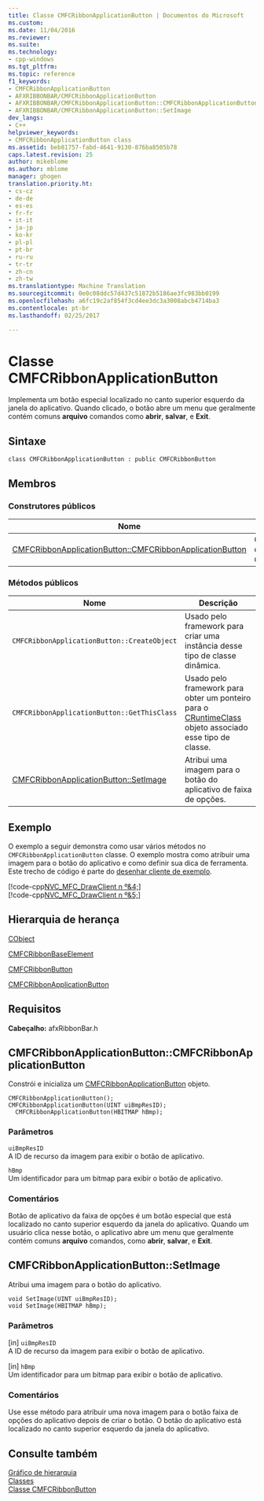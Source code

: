 ```yaml
---
title: Classe CMFCRibbonApplicationButton | Documentos do Microsoft
ms.custom: 
ms.date: 11/04/2016
ms.reviewer: 
ms.suite: 
ms.technology:
- cpp-windows
ms.tgt_pltfrm: 
ms.topic: reference
f1_keywords:
- CMFCRibbonApplicationButton
- AFXRIBBONBAR/CMFCRibbonApplicationButton
- AFXRIBBONBAR/CMFCRibbonApplicationButton::CMFCRibbonApplicationButton
- AFXRIBBONBAR/CMFCRibbonApplicationButton::SetImage
dev_langs:
- C++
helpviewer_keywords:
- CMFCRibbonApplicationButton class
ms.assetid: beb81757-fabd-4641-9130-876ba8505b78
caps.latest.revision: 25
author: mikeblome
ms.author: mblome
manager: ghogen
translation.priority.ht:
- cs-cz
- de-de
- es-es
- fr-fr
- it-it
- ja-jp
- ko-kr
- pl-pl
- pt-br
- ru-ru
- tr-tr
- zh-cn
- zh-tw
ms.translationtype: Machine Translation
ms.sourcegitcommit: 0e0c08ddc57d437c51872b5186ae3fc983bb0199
ms.openlocfilehash: a6fc19c2af854f3cd4ee3dc3a3008abcb4714ba3
ms.contentlocale: pt-br
ms.lasthandoff: 02/25/2017

---
```

# <a name="cmfcribbonapplicationbutton-class"></a>Classe CMFCRibbonApplicationButton
Implementa um botão especial localizado no canto superior esquerdo da janela do aplicativo. Quando clicado, o botão abre um menu que geralmente contém comuns **arquivo** comandos como **abrir**, **salvar**, e **Exit**.  
  
## <a name="syntax"></a>Sintaxe  
  
```  
class CMFCRibbonApplicationButton : public CMFCRibbonButton  
```  
  
## <a name="members"></a>Membros  
  
### <a name="public-constructors"></a>Construtores públicos  
  
|Nome|Descrição|  
|----------|-----------------|  
|[CMFCRibbonApplicationButton::CMFCRibbonApplicationButton](#cmfcribbonapplicationbutton)|Constrói e inicializa um objeto `CMFCRibbonApplicationButton`.|  
  
### <a name="public-methods"></a>Métodos públicos  
  
|Nome|Descrição|  
|----------|-----------------|  
|`CMFCRibbonApplicationButton::CreateObject`|Usado pelo framework para criar uma instância desse tipo de classe dinâmica.|  
|`CMFCRibbonApplicationButton::GetThisClass`|Usado pelo framework para obter um ponteiro para o [CRuntimeClass](../../mfc/reference/cruntimeclass-structure.md) objeto associado esse tipo de classe.|  
|[CMFCRibbonApplicationButton::SetImage](#setimage)|Atribui uma imagem para o botão do aplicativo de faixa de opções.|  
  
## <a name="example"></a>Exemplo  
 O exemplo a seguir demonstra como usar vários métodos no `CMFCRibbonApplicationButton` classe. O exemplo mostra como atribuir uma imagem para o botão do aplicativo e como definir sua dica de ferramenta. Este trecho de código é parte do [desenhar cliente de exemplo](../../visual-cpp-samples.md).  
  
 [!code-cpp[NVC_MFC_DrawClient n º&4;](../../mfc/reference/codesnippet/cpp/cmfcribbonapplicationbutton-class_1.h)]  
[!code-cpp[NVC_MFC_DrawClient n º&5;](../../mfc/reference/codesnippet/cpp/cmfcribbonapplicationbutton-class_2.cpp)]  
  
## <a name="inheritance-hierarchy"></a>Hierarquia de herança  
 [CObject](../../mfc/reference/cobject-class.md)  
  
 [CMFCRibbonBaseElement](../../mfc/reference/cmfcribbonbaseelement-class.md)  
  
 [CMFCRibbonButton](../../mfc/reference/cmfcribbonbutton-class.md)  
  
 [CMFCRibbonApplicationButton](../../mfc/reference/cmfcribbonapplicationbutton-class.md)  
  
## <a name="requirements"></a>Requisitos  
 **Cabeçalho:** afxRibbonBar.h  
  
##  <a name="cmfcribbonapplicationbutton"></a>CMFCRibbonApplicationButton::CMFCRibbonApplicationButton  
 Constrói e inicializa um [CMFCRibbonApplicationButton](../../mfc/reference/cmfcribbonapplicationbutton-class.md) objeto.  
  
```  
CMFCRibbonApplicationButton();  
CMFCRibbonApplicationButton(UINT uiBmpResID);  
  CMFCRibbonApplicationButton(HBITMAP hBmp);
```  
  
### <a name="parameters"></a>Parâmetros  
 `uiBmpResID`  
 A ID de recurso da imagem para exibir o botão de aplicativo.  
  
 `hBmp`  
 Um identificador para um bitmap para exibir o botão de aplicativo.  
  
### <a name="remarks"></a>Comentários  
 Botão de aplicativo da faixa de opções é um botão especial que está localizado no canto superior esquerdo da janela do aplicativo. Quando um usuário clica nesse botão, o aplicativo abre um menu que geralmente contém comuns **arquivo** comandos, como **abrir**, **salvar**, e **Exit**.  
  
##  <a name="setimage"></a>CMFCRibbonApplicationButton::SetImage  
 Atribui uma imagem para o botão do aplicativo.  
  
```  
void SetImage(UINT uiBmpResID);  
void SetImage(HBITMAP hBmp);
```  
  
### <a name="parameters"></a>Parâmetros  
 [in] `uiBmpResID`  
 A ID de recurso da imagem para exibir o botão de aplicativo.  
  
 [in] `hBmp`  
 Um identificador para um bitmap para exibir o botão de aplicativo.  
  
### <a name="remarks"></a>Comentários  
 Use esse método para atribuir uma nova imagem para o botão faixa de opções do aplicativo depois de criar o botão. O botão do aplicativo está localizado no canto superior esquerdo da janela do aplicativo.  
  
## <a name="see-also"></a>Consulte também  
 [Gráfico de hierarquia](../../mfc/hierarchy-chart.md)   
 [Classes](../../mfc/reference/mfc-classes.md)   
 [Classe CMFCRibbonButton](../../mfc/reference/cmfcribbonbutton-class.md)

